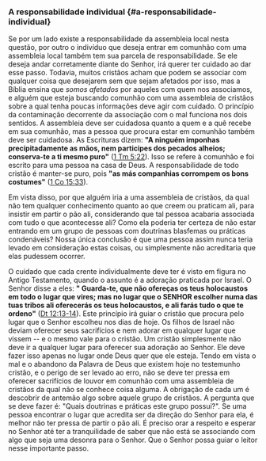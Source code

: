 ### A responsabilidade individual {#a-responsabilidade-individual}

Se por um lado existe a responsabilidade da assembleia local nesta questão, por outro o indivíduo que deseja entrar em comunhão com uma assembleia local também tem sua parcela de responsabilidade. Se ele deseja andar corretamente diante do Senhor, irá querer ter cuidado ao dar esse passo. Todavia, muitos cristãos acham que podem se associar com qualquer coisa que desejarem sem que sejam afetados por isso, mas a Bíblia ensina que _somos afetados_ por aqueles com quem nos associamos, e alguém que esteja buscando comunhão com uma assembleia de cristãos sobre a qual tenha poucas informações deve agir com cuidado. O princípio da contaminação decorrente da associação com o mal funciona nos dois sentidos. A assembleia deve ser cuidadosa quanto a quem e a quê recebe em sua comunhão, mas a pessoa que procura estar em comunhão também deve ser cuidadosa. As Escrituras dizem: **&quot;A ninguém imponhas precipitadamente as mãos, nem participes dos pecados alheios; conserva-te a ti mesmo puro&quot;** ([1 Tm 5:22](http://bibliaonline.com.br/acf/1tm/5/22)). Isso se refere à comunhão e foi escrito para uma pessoa na casa de Deus. A responsabilidade de todo cristão é manter-se puro, pois **&quot;as más companhias corrompem os bons costumes&quot;** ([1 Co 15:33](http://bibliaonline.com.br/acf/1co/15/33)).

Em vista disso, por que alguém iria a uma assembleia de cristãos, da qual não tem qualquer conhecimento quanto ao que creem ou praticam ali, para insistir em partir o pão ali, considerando que tal pessoa acabaria associada com tudo o que acontecesse ali? Como ela poderia ter certeza de não estar entrando em um grupo de pessoas com doutrinas blasfemas ou práticas condenáveis? Nossa única conclusão é que uma pessoa assim nunca teria levado em consideração estas coisas, ou simplesmente não acreditaria que elas pudessem ocorrer.

O cuidado que cada crente individualmente deve ter é visto em figura no Antigo Testamento, quando o assunto é a adoração praticada por Israel. O Senhor disse a eles: **&quot; Guarda-te, que não ofereças os teus holocaustos em todo o lugar que vires; mas no lugar que o SENHOR escolher numa das tuas tribos ali oferecerás os teus holocaustos, e ali farás tudo o que te ordeno&quot;** ([Dt 12:13-14](http://bibliaonline.com.br/acf/dt/12/13-14)). Este princípio irá guiar o cristão que procura pelo lugar que o Senhor escolheu nos dias de hoje. Os filhos de Israel não deviam oferecer seus sacrifícios e nem adorar em qualquer lugar que vissem -- e o mesmo vale para o cristão. Um cristão simplesmente não deve ir a qualquer lugar para oferecer sua adoração ao Senhor. Ele deve fazer isso apenas no lugar onde Deus quer que ele esteja. Tendo em vista o mal e o abandono da Palavra de Deus que existem hoje no testemunho cristão, e o perigo de ser levado ao erro, não se deve ter pressa em oferecer sacrifícios de louvor em comunhão com uma assembleia de cristãos da qual não se conhece coisa alguma. A obrigação de cada um é descobrir de antemão algo sobre aquele grupo de cristãos. A pergunta que se deve fazer é: &quot;Quais doutrinas e práticas este grupo possui?&quot;. Se uma pessoa encontrar o lugar que acredita ser da direção do Senhor para ela, é melhor não ter pressa de partir o pão ali. É preciso orar a respeito e esperar no Senhor até ter a tranquilidade de saber que não está se associando com algo que seja uma desonra para o Senhor. Que o Senhor possa guiar o leitor nesse importante passo.